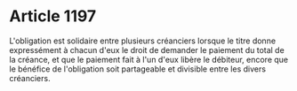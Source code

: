 # Article 1197

L'obligation est solidaire entre plusieurs créanciers lorsque le titre donne expressément à chacun d'eux le droit de demander le paiement du total de la créance, et que le paiement fait à l'un d'eux libère le débiteur, encore que le bénéfice de l'obligation soit partageable et divisible entre les divers créanciers.